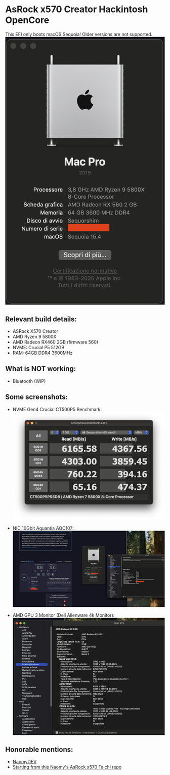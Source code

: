 # AsRock x570 Creator Hackintosh OpenCore

This EFI only boots macOS Sequoia! Older versions are not supported.
![EFI Screenshot](/screenshots/infomac.png)

## Relevant build details:

- ASRock X570 Creator
- AMD Ryzen 9 5800X
- AMD Radeon RX460 2GB (firmware 560)
- NVME: Crucial P5 512GB
- RAM: 64GB DDR4 3600MHz

## What is NOT working:

- Bluetooth (WIP)

## Some screenshots:

- NVME Gen4 Crucial CT500P5 Benchmark:
  ![EFI Screenshot](/screenshots/nvme_crucial_CT500P5_benchmark.png)

- NIC 10Gbit Aquantia AQC107:
  ![EFI Screenshot](/screenshots/10Gbps_Aquantia_AQC107.png)

- AMD GPU 3 Monitor (Dell Alienware 4k Monitor):
  ![EFI Screenshot](/screenshots/gpu_amd_rx560_3monitors.png)

## Honorable mentions:

- [NaomyDEV](https://github.com/NyaomiDEV)
- [Starting from this Naomy's AsRock x570 Taichi repo](https://github.com/NyaomiDEV/opencore-x570-taichi)
